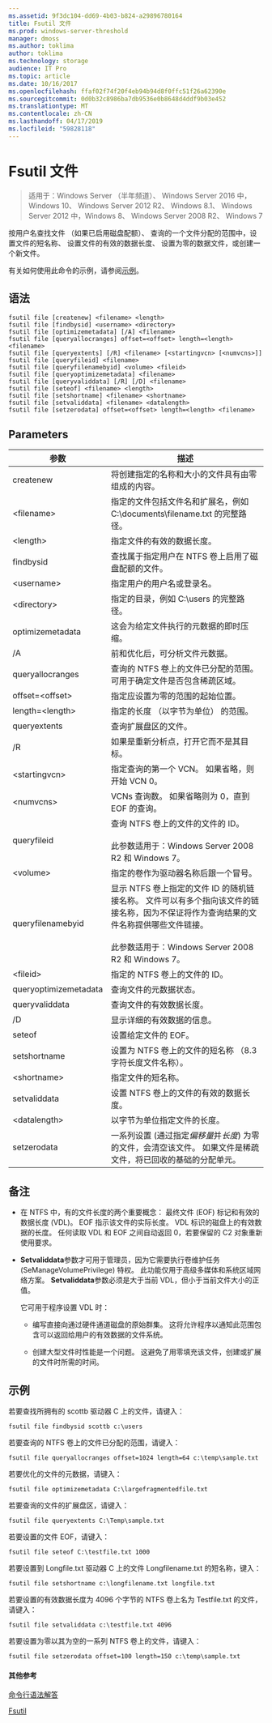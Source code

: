 ```yaml
---
ms.assetid: 9f3dc104-dd69-4b03-b824-a29896780164
title: Fsutil 文件
ms.prod: windows-server-threshold
manager: dmoss
ms.author: toklima
author: toklima
ms.technology: storage
audience: IT Pro
ms.topic: article
ms.date: 10/16/2017
ms.openlocfilehash: ffaf02f74f20f4eb94b94d8f0ffc51f26a62390e
ms.sourcegitcommit: 0d0b32c8986ba7db9536e0b8648d4ddf9b03e452
ms.translationtype: MT
ms.contentlocale: zh-CN
ms.lasthandoff: 04/17/2019
ms.locfileid: "59828118"
---
```

# <a name="fsutil-file"></a>Fsutil 文件
>适用于：Windows Server （半年频道）、 Windows Server 2016 中，Windows 10、 Windows Server 2012 R2、 Windows 8.1、 Windows Server 2012 中，Windows 8、 Windows Server 2008 R2、 Windows 7

按用户名查找文件 （如果已启用磁盘配额）、 查询的一个文件分配的范围中，设置文件的短名称、 设置文件的有效的数据长度、 设置为零的数据文件，或创建一个新文件。

有关如何使用此命令的示例，请参阅[示例](#BKMK_examples)。

## <a name="syntax"></a>语法

```
fsutil file [createnew] <filename> <length>
fsutil file [findbysid] <username> <directory>
fsutil file [optimizemetadata] [/A] <filename>
fsutil file [queryallocranges] offset=<offset> length=<length> <filename>
fsutil file [queryextents] [/R] <filename> [<startingvcn> [<numvcns>]]
fsutil file [queryfileid] <filename>
fsutil file [queryfilenamebyid] <volume> <fileid>
fsutil file [queryoptimizemetadata] <filename>
fsutil file [queryvaliddata] [/R] [/D] <filename>
fsutil file [seteof] <filename> <length>
fsutil file [setshortname] <filename> <shortname>
fsutil file [setvaliddata] <filename> <datalength>
fsutil file [setzerodata] offset=<offset> length=<length> <filename>

```

## <a name="parameters"></a>Parameters

|参数|描述|
|-------------|---------------|
|createnew|将创建指定的名称和大小的文件具有由零组成的内容。|
|\<filename>|指定的文件包括文件名和扩展名，例如 C:\documents\filename.txt 的完整路径。|
|\<length>|指定文件的有效的数据长度。|
|findbysid|查找属于指定用户在 NTFS 卷上启用了磁盘配额的文件。|
|\<username>|指定用户的用户名或登录名。|
|\<directory>|指定的目录，例如 C:\users 的完整路径。|
|optimizemetadata|这会为给定文件执行的元数据的即时压缩。|
|/A|前和优化后，可分析文件元数据。|
|queryallocranges|查询的 NTFS 卷上的文件已分配的范围。 可用于确定文件是否包含稀疏区域。|
|offset=\<offset>|指定应设置为零的范围的起始位置。|
|length=\<length>|指定的长度 （以字节为单位） 的范围。|
|queryextents|查询扩展盘区的文件。|
|/R|如果<filename>是重新分析点，打开它而不是其目标。|
|\<startingvcn>|指定查询的第一个 VCN。 如果省略，则开始 VCN 0。|
|\<numvcns>|VCNs 查询数。 如果省略则为 0，直到 EOF 的查询。|
|queryfileid|查询 NTFS 卷上的文件的文件的 ID。<br /><br />此参数适用于：Windows Server 2008 R2 和 Windows 7。|
|\<volume>|指定的卷作为驱动器名称后跟一个冒号。|
|queryfilenamebyid|显示 NTFS 卷上指定的文件 ID 的随机链接名称。 文件可以有多个指向该文件的链接名称，因为不保证将作为查询结果的文件名称提供哪些文件链接。<br /><br />此参数适用于：Windows Server 2008 R2 和 Windows 7。|
|\<fileid>|指定的 NTFS 卷上的文件的 ID。|
|queryoptimizemetadata|查询文件的元数据状态。|
|queryvaliddata|查询文件的有效数据长度。|
|/D|显示详细的有效数据的信息。|
|seteof|设置给定文件的 EOF。|
|setshortname|设置为 NTFS 卷上的文件的短名称 （8.3 字符长度文件名称）。|
|\<shortname>|指定文件的短名称。|
|setvaliddata|设置 NTFS 卷上的文件的有效的数据长度。|
|\<datalength>|以字节为单位指定文件的长度。|
|setzerodata|一系列设置 (通过指定*偏移量*并*长度*) 为零的文件，会清空该文件。 如果文件是稀疏文件，将已回收的基础的分配单元。|

## <a name="remarks"></a>备注

-   在 NTFS 中，有的文件长度的两个重要概念： 最终文件 (EOF) 标记和有效的数据长度 (VDL)。 EOF 指示该文件的实际长度。 VDL 标识的磁盘上的有效数据的长度。 任何读取 VDL 和 EOF 之间自动返回 0，若要保留的 C2 对象重新使用要求。

-   **Setvaliddata**参数才可用于管理员，因为它需要执行卷维护任务 (SeManageVolumePrivilege) 特权。 此功能仅用于高级多媒体和系统区域网络方案。 **Setvaliddata**参数必须是大于当前 VDL，但小于当前文件大小的正值。

    它可用于程序设置 VDL 时：

    -   编写直接向通过硬件通道磁盘的原始群集。 这将允许程序以通知此范围包含可以返回给用户的有效数据的文件系统。

    -   创建大型文件时性能是一个问题。 这避免了用零填充该文件，创建或扩展的文件时所需的时间。

## <a name="BKMK_examples"></a>示例
若要查找所拥有的 scottb 驱动器 C 上的文件，请键入：

```
fsutil file findbysid scottb c:\users  
```

若要查询的 NTFS 卷上的文件已分配的范围，请键入：

```
fsutil file queryallocranges offset=1024 length=64 c:\temp\sample.txt  
```

若要优化的文件的元数据，请键入：

```
fsutil file optimizemetadata C:\largefragmentedfile.txt
```

若要查询的文件的扩展盘区，请键入：

```
fsutil file queryextents C:\Temp\sample.txt
```

若要设置的文件 EOF，请键入：

```
fsutil file seteof C:\testfile.txt 1000
```

若要设置到 Longfile.txt 驱动器 C 上的文件 Longfilename.txt 的短名称，键入：

```
fsutil file setshortname c:\longfilename.txt longfile.txt  
```

若要设置的有效数据长度为 4096 个字节的 NTFS 卷上名为 Testfile.txt 的文件，请键入：

```
fsutil file setvaliddata c:\testfile.txt 4096  
```

若要设置为零以其为空的一系列 NTFS 卷上的文件，请键入：

```
fsutil file setzerodata offset=100 length=150 c:\temp\sample.txt  
```

#### <a name="additional-references"></a>其他参考
[命令行语法解答](Command-Line-Syntax-Key.md)

[Fsutil](Fsutil.md)


